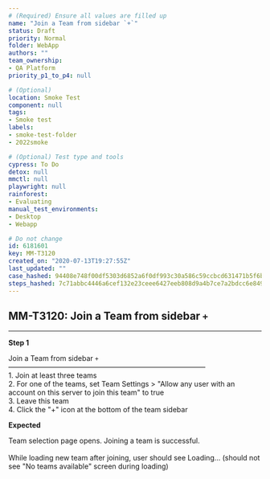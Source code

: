 ```yaml
---
# (Required) Ensure all values are filled up
name: "Join a Team from sidebar `+`"
status: Draft
priority: Normal
folder: WebApp
authors: ""
team_ownership: 
- QA Platform
priority_p1_to_p4: null

# (Optional)
location: Smoke Test
component: null
tags: 
- Smoke test
labels: 
- smoke-test-folder
- 2022smoke

# (Optional) Test type and tools
cypress: To Do
detox: null
mmctl: null
playwright: null
rainforest: 
- Evaluating
manual_test_environments: 
- Desktop
- Webapp

# Do not change
id: 6181601
key: MM-T3120
created_on: "2020-07-13T19:27:55Z"
last_updated: ""
case_hashed: 94408e748f00df5303d6852a6f0df993c30a586c59ccbcd631471b5f6bf09170f69fec0bdc2d030bc15682371c450fcd
steps_hashed: 7c71abbc4446a6cef132e23ceee6427eeb808d9a4b7ce7a2bdcc6e8494da5c70279b951ad9b07f9378a3915e726732dc
---
```


<!-- (Auto-generated) Based on frontmatter's "key" and "name" -->

## MM-T3120: Join a Team from sidebar `+`

---

**Step 1**

Join a Team from sidebar `+`\
————————————————————————————\
1\. Join at least three teams\
2\. For one of the teams, set Team Settings > "Allow any user with an account on this server to join this team" to true\
3\. Leave this team\
4\. Click the "+" icon at the bottom of the team sidebar

**Expected**

Team selection page opens. Joining a team is successful.\
\
While loading new team after joining, user should see Loading... (should not see "No teams available" screen during loading)

